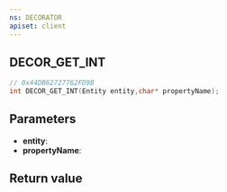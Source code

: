 ```yaml
---
ns: DECORATOR
apiset: client
---
```

## DECOR_GET_INT

```c
// 0x44DB62727762FD9B
int DECOR_GET_INT(Entity entity,char* propertyName);
```


## Parameters
* **entity**:
* **propertyName**:

## Return value